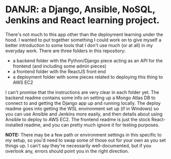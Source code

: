 # DANJR: a Django, Ansible, NoSQL, Jenkins and React learning project.

There's not much to this app other than the deployment learning under the hood. 
I wanted to put together something I could work on to give myself a better introduction to some tools that I don't use much (or at all) in my everyday work. 
There are three folders in this repository:
 - a backend folder with the Python/Django piece acting as an API for the frontend (and including some admin pieces)
 - a frontend folder with the ReactJS front end
 - a deployment folder with some pieces related to deploying this thing to AWS EC2

I can't promise that the instructions are very clear in each folder yet. 
The backend readme contains some info on setting up a Mongo Atlas DB to connect to and getting the Django app up and running locally.
The deploy readme goes into getting the WSL environment set up (if in Windows) so you can use Ansible and Jenkins more easily, and then details about using Ansible to deploy to AWS EC2.
The frontend readme is just the stock React-installed readme, and you can pretty much ignore it for testing purposes.

**NOTE:** 
There may be a few path or environment settings in this specific to *my* setup, so you'd need to swap some of those out for your own as you set things up.
I can't say they're necessarily well-documented, but if you overlook any, errors should point you in the right direction.

